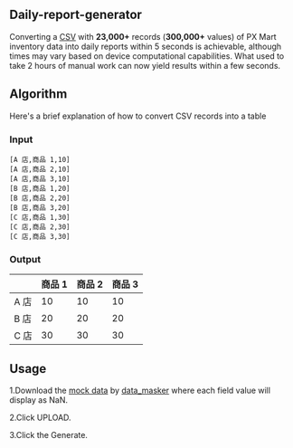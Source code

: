 ## Daily-report-generator
Converting a [CSV](https://en.wikipedia.org/wiki/Comma-separated_values) with **23,000+** records (**300,000+** values) of PX Mart inventory data into daily reports within 5 seconds is achievable, although times may vary based on device computational capabilities. What used to take 2 hours of manual work can now yield results within a few seconds.

## Algorithm
Here's a brief explanation of how to convert CSV records into a table
### Input
```
[A 店,商品 1,10] 
[A 店,商品 2,10] 
[A 店,商品 3,10] 
[B 店,商品 1,20] 
[B 店,商品 2,20] 
[B 店,商品 3,20] 
[C 店,商品 1,30] 
[C 店,商品 2,30]
[C 店,商品 3,30]
```
### Output
|  | 商品 1 | 商品 2 | 商品 3 |
| -------- | -------- | -------- | -------- |
| A  店    | 10     | 10     | 10     |
| B  店    | 20     | 20     | 20     |
| C  店    | 30     | 30     | 30     |

## Usage

1.Download the [mock data](https://drive.google.com/file/d/1ySFTcuM3ZS92sDCSwDlfeXwH0Dyh9nXS/view?usp=sharing) by [data_masker](https://github.com/chienniman/Daily-report-generator/tree/feat/data-obfuscation) where each field value will display as NaN.

2.Click UPLOAD.

3.Click the Generate.